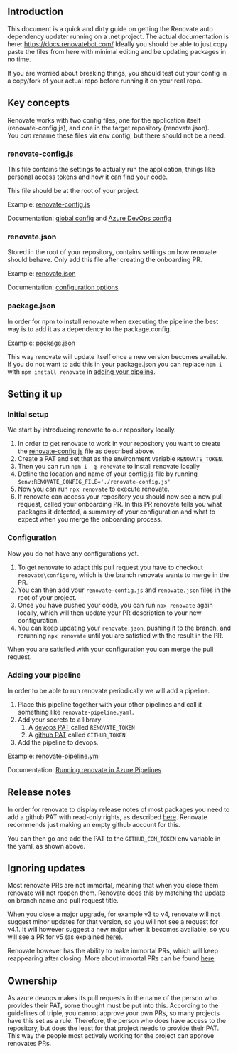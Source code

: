 ## Introduction

This document is a quick and dirty guide on getting the Renovate auto dependency updater running on a .net project. The actual documentation is here: https://docs.renovatebot.com/
Ideally you should be able to just copy paste the files from here with minimal editing and be updating packages in no time.

If you are worried about breaking things, you should test out your config in a copy/fork of your actual repo before running it on your real repo.

## Key concepts

Renovate works with two config files, one for the application itself (renovate-config.js), and one in the target repository (renovate.json).\
You *can* rename these files via env config, but there should not be a need.


### renovate-config.js
This file contains the settings to actually run the application, things like personal access tokens and how it can find your code.

This file should be at the root of your project.

Example: [renovate-config.js](renovate-config.js)

Documentation: [global config](https://docs.renovatebot.com/getting-started/running/#global-config) and [Azure DevOps config](https://docs.renovatebot.com/modules/platform/azure/#create-a-configjs-file)

### renovate.json
Stored in the root of your repository, contains settings on how renovate should behave.
Only add this file after creating the onboarding PR.

Example: [renovate.json](renovate.json)

Documentation: [configuration options](https://docs.renovatebot.com/configuration-options/)

### package.json
In order for npm to install renovate when executing the pipeline the best way is to add it as a dependency to the package.config.

Example: [package.json](package.json)

This way renovate will update itself once a new version becomes available.
If you do not want to add this in your package.json you can replace `npm i` with `npm install renovate` in [adding your pipeline](#adding-your-pipeline).

## Setting it up

### Initial setup
We start by introducing renovate to our repository locally.
1. In order to get renovate to work in your repository you want to create the [renovate-config.js](renovate-config.js) file as described above.
2. Create a PAT and set that as the environment variable `RENOVATE_TOKEN`.
3. Then you can run `npm i -g renovate` to install renovate locally
4. Define the location and name of your config.js file by running `$env:RENOVATE_CONFIG_FILE='./renovate-config.js'`
5. Now you can run `npx renovate` to execute renovate. 
6. If renovate can access your repository you should now see a new pull request, called your onboarding PR.
In this PR renovate tells you what packages it detected, a summary of your configuration and what to expect when you merge the onboarding process.

### Configuration
Now you do not have any configurations yet. 
1. To get renovate to adapt this pull request you have to checkout `renovate\configure`, which is the branch renovate wants to merge in the PR. 
2. You can then add your `renovate-config.js` and `renovate.json` files in the root of your project.
3. Once you have pushed your code, you can run `npx renovate` again locally, which will then update your PR description to your new configuration.
4. You can keep updating your `renovate.json`, pushing it to the branch, and rerunning `npx renovate` until you are satisfied with the result in the PR.

When you are satisfied with your configuration you can merge the pull request.

### Adding your pipeline
In order to be able to run renovate periodically we will add a pipeline.
1. Place this pipeline together with your other pipelines and call it something like `renovate-pipeline.yaml`.
2. Add your secrets to a library
   1.  A [devops PAT](#ownership) called `RENOVATE_TOKEN`
   2.  A [github PAT](#release-notes) called `GITHUB_TOKEN`
3. Add the pipeline to devops.

Example: [renovate-pipeline.yml](renovate-pipeline.yml)

Documentation: [Running renovate in Azure Pipelines](https://docs.renovatebot.com/modules/platform/azure/#create-a-configjs-file)

## Release notes
In order for renovate to display release notes of most packages you need to add a github PAT with read-only rights, as described [here](https://docs.renovatebot.com/getting-started/running/#githubcom-token-for-changelogs).
Renovate recommends just making an empty github account for this.

You can then go and add the PAT to the `GITHUB_COM_TOKEN` env variable in the yaml, as shown above.

## Ignoring updates
Most renovate PRs are not immortal, meaning that when you close them renovate will not reopen them.
Renovate does this by matching the update on branch name and pull request title.

When you close a major upgrade, for example v3 to v4, renovate will not suggest minor updates for that version, so you will not see a request for v4.1.
It will however suggest a new major when it becomes available, so you will see a PR for v5 (as explained [here](https://docs.renovatebot.com/key-concepts/pull-requests/#normal-prs)).

Renovate however has the ability to make immortal PRs, which will keep reappearing after closing. 
More about immortal PRs can be found [here](https://docs.renovatebot.com/key-concepts/pull-requests/#immortal-prs).

## Ownership
As azure devops makes its pull requests in the name of the person who provides their PAT, some thought must be put into this.
According to the guidelines of triple, you cannot approve your own PRs, so many projects have this set as a rule.
Therefore, the person who does have access to the repository, but does the least for that project needs to provide their PAT.
This way the people most actively working for the project can approve renovates PRs.